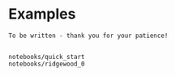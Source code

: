 # Examples

<!-- a gallery of case studies, linking python notebooks and blog posts -->

```{warning}
To be written - thank you for your patience!
```

```{nbgallery}

notebooks/quick_start
notebooks/ridgewood_0
```